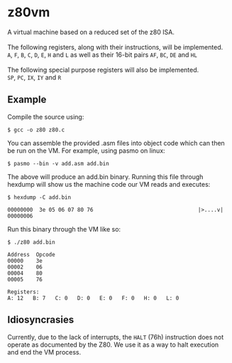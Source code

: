 # z80vm
A virtual machine based on a reduced set of the z80 ISA.</br>
<br/>
The following registers, along with their instructions, will be implemented.<br/>
`A`, `F`, `B`, `C`, `D`, `E`, `H` and `L` as well as their 16-bit pairs `AF`, `BC`, `DE` and `HL`<br/>
</br>
The following special purpose registers will also be implemented.</br>
`SP`, `PC`, `IX`, `IY` and `R` 

## Example
Compile the source using:

```
$ gcc -o z80 z80.c
```

You can assemble the provided .asm files into object code which can then be run on the VM.
For example, using pasmo on linux:

```
$ pasmo --bin -v add.asm add.bin
```

The above will produce an add.bin binary.  Running this file through hexdump will show us the machine code our VM reads and executes:

```
$ hexdump -C add.bin

00000000  3e 05 06 07 80 76                                 |>....v|
00000006 
```

Run this binary through the VM like so:

```
$ ./z80 add.bin

Address  Opcode
00000    3e
00002    06
00004    80
00005    76

Registers:
A: 12   B: 7   C: 0   D: 0   E: 0   F: 0   H: 0   L: 0
```

## Idiosyncrasies
Currently, due to the lack of interrupts, the `HALT` (76h) instruction does not operate as documented by the Z80.  We use it as a way to halt execution and end the VM process.
